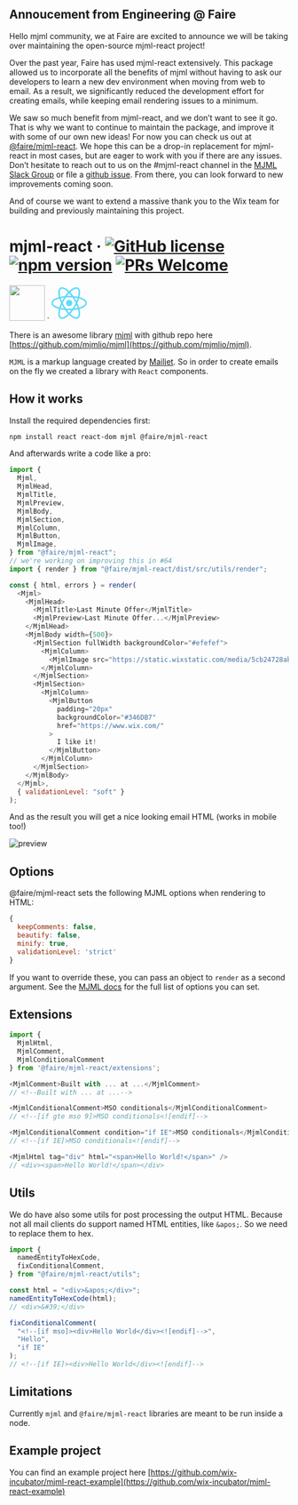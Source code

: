 ## Annoucement from Engineering @ Faire

Hello mjml community, we at Faire are excited to announce we will be taking over maintaining the open-source mjml-react project!

Over the past year, Faire has used mjml-react extensively. This package allowed us to incorporate all the benefits of mjml without having to ask our developers to learn a new dev environment when moving from web to email. As a result, we significantly reduced the development effort for creating emails, while keeping email rendering issues to a minimum.

We saw so much benefit from mjml-react, and we don’t want to see it go. That is why we want to continue to maintain the package, and improve it with some of our own new ideas! For now you can check us out at [@faire/mjml-react](https://github.com/Faire/mjml-react). We hope this can be a drop-in replacement for mjml-react in most cases, but are eager to work with you if there are any issues. Don’t hesitate to reach out to us on the #mjml-react channel in the [MJML Slack Group](https://join.slack.com/t/mjml/shared_invite/zt-gqmwfwmr-kPBnfuuB7wof5httaTcXxg) or file a [github issue](https://github.com/Faire/mjml-react/issues?q=is%3Aissue+is%3Aopen+sort%3Aupdated-desc). From there, you can look forward to new improvements coming soon.

And of course we want to extend a massive thank you to the Wix team for building and previously maintaining this project.

# mjml-react &middot; [![GitHub license](https://img.shields.io/badge/license-MIT-blue.svg)](https://github.com/faire/mjml-react/blob/master/LICENSE) <a href="https://www.npmjs.com/package/mjml-react"><img src="https://img.shields.io/npm/v/@faire/mjml-react" alt="npm version"></a> [![PRs Welcome](https://img.shields.io/badge/PRs-welcome-brightgreen.svg)](https://github.com/faire/mjml-react/pulls)

<img src="https://cdn.worldvectorlogo.com/logos/mjml-by-mailjet.svg" height="64"/> &middot; <img src="data:image/svg+xml;base64,PHN2ZyB4bWxucz0iaHR0cDovL3d3dy53My5vcmcvMjAwMC9zdmciIHZpZXdCb3g9Ii0xMS41IC0xMC4yMzE3NCAyMyAyMC40NjM0OCI+CiAgPHRpdGxlPlJlYWN0IExvZ288L3RpdGxlPgogIDxjaXJjbGUgY3g9IjAiIGN5PSIwIiByPSIyLjA1IiBmaWxsPSIjNjFkYWZiIi8+CiAgPGcgc3Ryb2tlPSIjNjFkYWZiIiBzdHJva2Utd2lkdGg9IjEiIGZpbGw9Im5vbmUiPgogICAgPGVsbGlwc2Ugcng9IjExIiByeT0iNC4yIi8+CiAgICA8ZWxsaXBzZSByeD0iMTEiIHJ5PSI0LjIiIHRyYW5zZm9ybT0icm90YXRlKDYwKSIvPgogICAgPGVsbGlwc2Ugcng9IjExIiByeT0iNC4yIiB0cmFuc2Zvcm09InJvdGF0ZSgxMjApIi8+CiAgPC9nPgo8L3N2Zz4K" width="64" height="64"/>

There is an awesome library [mjml](https://mjml.io/) with github repo here [https://github.com/mjmlio/mjml](https://github.com/mjmlio/mjml).

`MJML` is a markup language created by [Mailjet](https://www.mailjet.com/).
So in order to create emails on the fly we created a library with `React` components.

## How it works

Install the required dependencies first:

```bash
npm install react react-dom mjml @faire/mjml-react
```

And afterwards write a code like a pro:

```js
import {
  Mjml,
  MjmlHead,
  MjmlTitle,
  MjmlPreview,
  MjmlBody,
  MjmlSection,
  MjmlColumn,
  MjmlButton,
  MjmlImage,
} from "@faire/mjml-react";
// we're working on improving this in #64
import { render } from "@faire/mjml-react/dist/src/utils/render";

const { html, errors } = render(
  <Mjml>
    <MjmlHead>
      <MjmlTitle>Last Minute Offer</MjmlTitle>
      <MjmlPreview>Last Minute Offer...</MjmlPreview>
    </MjmlHead>
    <MjmlBody width={500}>
      <MjmlSection fullWidth backgroundColor="#efefef">
        <MjmlColumn>
          <MjmlImage src="https://static.wixstatic.com/media/5cb24728abef45dabebe7edc1d97ddd2.jpg" />
        </MjmlColumn>
      </MjmlSection>
      <MjmlSection>
        <MjmlColumn>
          <MjmlButton
            padding="20px"
            backgroundColor="#346DB7"
            href="https://www.wix.com/"
          >
            I like it!
          </MjmlButton>
        </MjmlColumn>
      </MjmlSection>
    </MjmlBody>
  </Mjml>,
  { validationLevel: "soft" }
);
```

And as the result you will get a nice looking email HTML (works in mobile too!)

![preview](https://user-images.githubusercontent.com/10008149/41058394-59b8ce9e-69d2-11e8-9eb9-c294f35bae9f.png)

## Options

@faire/mjml-react sets the following MJML options when rendering to HTML:

```js
{
  keepComments: false,
  beautify: false,
  minify: true,
  validationLevel: 'strict'
}
```

If you want to override these, you can pass an object to `render` as a second argument. See the [MJML docs](https://documentation.mjml.io/#inside-node-js) for the full list of options you can set.

## Extensions

```js
import {
  MjmlHtml,
  MjmlComment,
  MjmlConditionalComment
} from '@faire/mjml-react/extensions';

<MjmlComment>Built with ... at ...</MjmlComment>
// <!--Built with ... at ...-->

<MjmlConditionalComment>MSO conditionals</MjmlConditionalComment>
// <!--[if gte mso 9]>MSO conditionals<![endif]-->

<MjmlConditionalComment condition="if IE">MSO conditionals</MjmlConditionalComment>
// <!--[if IE]>MSO conditionals<![endif]-->

<MjmlHtml tag="div" html="<span>Hello World!</span>" />
// <div><span>Hello World!</span></div>
```

## Utils

We do have also some utils for post processing the output HTML.
Because not all mail clients do support named HTML entities, like `&apos;`.
So we need to replace them to hex.

```js
import {
  namedEntityToHexCode,
  fixConditionalComment,
} from "@faire/mjml-react/utils";

const html = "<div>&apos;</div>";
namedEntityToHexCode(html);
// <div>&#39;</div>

fixConditionalComment(
  "<!--[if mso]><div>Hello World</div><![endif]-->",
  "Hello",
  "if IE"
);
// <!--[if IE]><div>Hello World</div><![endif]-->
```

## Limitations

Currently `mjml` and `@faire/mjml-react` libraries are meant to be run inside a node.

## Example project

You can find an example project here
[https://github.com/wix-incubator/mjml-react-example](https://github.com/wix-incubator/mjml-react-example)
